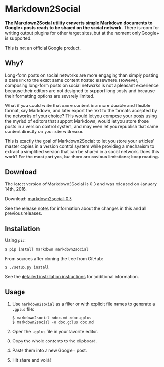 # Markdown2Social

**The Markdown2Social utility converts simple Markdown documents to Google+
posts ready to be shared on the social network.**  There is room for writing
output plugins for other target sites, but at the moment only Google+ is
supported.

This is not an official Google product.

## Why?

Long-form posts on social networks are more engaging than simply posting a bare
link to the exact same content hosted elsewhere.  However, composing long-form
posts on social networks is not a pleasant experience because their editors are
not designed to support long posts and because their formatting options are
severely limited.

What if you could write that same content in a more durable and flexible format,
say Markdown, and later export the text to the formats accepted by the networks
of your choice?  This would let you compose your posts using the myriad of
editors that support Markdown, would let you store those posts in a version
control system, and may even let you republish that same content directly on
your site with ease.

This is exactly the goal of Markdown2Social: to let you store your articles'
master copies in a version control system while providing a mechanism to extract
a simplified version that can be shared in a social network.  Does this work?
For the most part yes, but there are obvious limitations; keep reading.

## Download

The latest version of Markdown2Social is 0.3 and was released on
January 14th, 2016.

Download: [markdown2social-0.3](../../releases/tag/markdown2social-0.3)

See the [release notes](NEWS.md) for information about the changes in this and
all previous releases.

## Installation

Using `pip`:

```
$ pip install markdown markdown2social
```

From sources after cloning the tree from GitHub:

```shell
$ ./setup.py install
```

See the [detailed installation instructions](INSTALL.md) for additional
information.

## Usage

1. Use `markdown2social` as a filter or with explicit file names to generate
   a `.gplus` file:

   ```shell
   $ markdown2social <doc.md >doc.gplus
   $ markdown2social -o doc.gplus doc.md
   ```

1. Open the `.gplus` file in your favorite editor.

1. Copy the whole contents to the clipboard.

1. Paste them into a new Google+ post.

1. Hit share and voil&agrave;!
